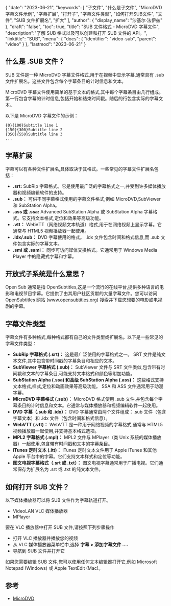 {
"date": "2023-06-21",
  "keywords": [
"子文件",
"什么是子文件",
"MicroDVD 字幕文件示例",
"字幕扩展",
"打开子",
"字幕文件类型",
"如何打开SUB文件",
"文件",
"SUB 文件扩展名",
"扩大"
],
  "author": {
"display_name": "沙基尔·法伊兹"
},
"draft": "false",
"toc": true,
"title": "SUB 文件格式 - MicroDVD 字幕文件",
  "description":"了解 SUB 格式以及可以创建和打开 SUB 文件的 API。",
"linktitle": "SUB",
  "menu": {
    "docs": {
      "identifier": "video-sub",
"parent": "video"
}
},
"lastmod": "2023-06-21"
}

## 什么是 .SUB 文件？

SUB 文件是一种 MicroDVD 字幕文件格式,用于在视频中显示字幕,通常具有 .sub 文件扩展名。这些文件包含每个字幕条目的计时信息和文本。

MicroDVD 字幕文件使用简单的基于文本的格式,其中每个字幕条目由几行组成。第一行包含字幕的计时信息,包括开始和结束时间戳。随后的行包含实际的字幕文本。

以下是 MicroDVD 字幕文件的示例：

```
{0}{100}Subtitle line 1
{150}{300}Subtitle line 2
{350}{550}Subtitle line 3
...
```

## 字幕扩展

字幕可以有各种文件扩展名,具体取决于其格式。一些常见的字幕文件扩展名包括：

- **.srt:** SubRip 字幕格式。它是使用最广泛的字幕格式之一,并受到许多媒体播放器和视频编辑软件的支持。
- **.sub：** 可供不同字幕格式使用的字幕文件格式,例如 MicroDVD,SubViewer 和 SubStation Alpha。
- **.ass 或 .ssa:** Advanced SubStation Alpha 或 SubStation Alpha 字幕格式。它支持文本格式,定位和效果等高级功能。
- **.vtt：** WebVTT（网络视频文本轨道）格式,用于在网络视频上显示字幕。它通常与 HTML5 视频播放器一起使用。
- **.idx/.sub：** DVD 字幕使用的格式。 .idx 文件包含时间和格式信息,而 .sub 文件包含实际的字幕文本。
- **.smi 或 .sami：** 同步可访问媒体交换格式。它通常用于 Windows Media Player 中的隐藏式字幕和字幕。

## 开放式子系统是什么意思？

Open Sub 通常是指 OpenSubtitles,这是一个流行的在线平台,提供多种语言的电影和电视节目字幕。它提供了由其用户社区贡献的大量字幕文件。您可以访问 OpenSubtitles 网站 (www.opensubtitles.org) 搜索并下载您想要的电影或电视剧的字幕。

## 字幕文件类型

字幕文件有多种格式,每种格式都有自己的文件类型或扩展名。以下是一些常见的字幕文件类型：

- **SubRip 字幕格式 (.srt)：** 这是最广泛使用的字幕格式之一。 SRT 文件是纯文本文件,其中包含带时间戳的字幕条目和相应的文本。
- **SubViewer 字幕格式 (.sub)：** SubViewer 文件与 SRT 文件类似,包含带有时间戳和文本的字幕条目,可能支持文本格式和颜色等附加功能。
- **SubStation Alpha (.ssa) 和高级 SubStation Alpha (.ass)：** 这些格式支持文本格式,样式,定位和动画效果等高级功能。 SSA 和 ASS 文件通常用于动漫字幕。
- **MicroDVD 字幕格式 (.sub)：** MicroDVD 格式使用 .sub 文件,并包含每个字幕条目的计时信息和文本。它通常与媒体播放器和视频编辑软件一起使用。
- **DVD 字幕（.sub 和 .idx）：** DVD 字幕通常由两个文件组成：.sub 文件（包含字幕文本）和 .idx 文件（包含时间和格式信息）。
- **WebVTT (.vtt)：** WebVTT 是一种用于网络视频的字幕格式,通常与 HTML5 视频播放器一起使用,并支持基本格式选项。
- **MPL2 字幕格式 (.mpl)：** MPL2 文件与 MPlayer（类 Unix 系统的媒体播放器）一起使用,包含带有时间戳和文本的字幕条目。
- **iTunes 定时文本 (.itt)：** iTunes 定时文本文件用于 Apple iTunes 和其他 Apple 平台中的字幕。它们支持文本样式和定位等功能。
- **图文电视字幕格式（.srt 或 .txt）：** 图文电视字幕通常用于广播电视。它们通常保存为扩展名为 .srt 或 .txt 的纯文本文件。

## 如何打开 SUB 文件？

以下媒体播放器可以将 SUB 文件作为字幕轨道打开。

- VideoLAN VLC 媒体播放器
- MPlayer

要在 VLC 播放器中打开 SUB 文件,请按照下列步骤操作

- 打开 VLC 播放器并播放您的视频
- 从 VLC 媒体播放器菜单栏中,选择 **字幕 > 添加字幕文件 ....**
- 导航到 SUB 文件并打开它

如果您需要编辑 SUB 文件,您可以使用任何文本编辑器打开它,例如 Microsoft Notepad (Windows) 或 Apple TextEdit (Mac)。

## 参考
* [MicroDVD](https://en.wikipedia.org/wiki/MicroDVD)

